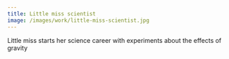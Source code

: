 ```yaml
---
title: Little miss scientist
image: /images/work/little-miss-scientist.jpg
---
```


Little miss starts her science career with experiments about the effects of gravity